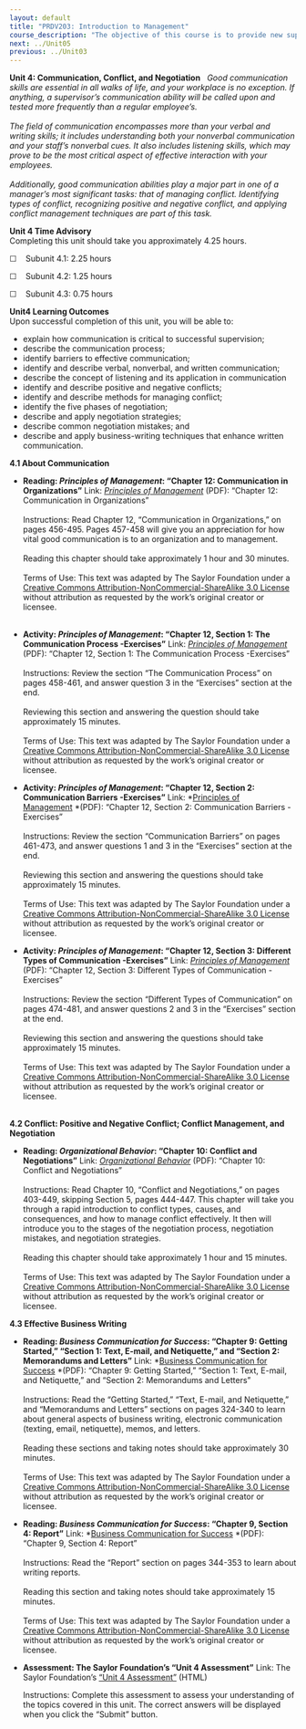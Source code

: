 ```yaml
---
layout: default
title: "PRDV203: Introduction to Management"
course_description: "The objective of this course is to provide new supervisors or managers with the basic, practical knowledge necessary for their new positions."
next: ../Unit05
previous: ../Unit03
---
```

**Unit 4: Communication, Conflict, and Negotiation** <span
id="4"></span> 
*Good communication skills are essential in all walks of life, and your
workplace is no exception. If anything, a supervisor’s communication
ability will be called upon and tested more frequently than a regular
employee’s.*  
    
 *The field of communication encompasses more than your verbal and
writing skills; it includes understanding both your nonverbal
communication and your staff’s nonverbal cues. It also includes
listening skills, which may prove to be the most critical aspect of
effective interaction with your employees.*  
    
 *Additionally, good communication abilities play a major part in one of
a manager’s most significant tasks: that of managing conflict.
Identifying types of conflict, recognizing positive and negative
conflict, and applying conflict management techniques are part of this
task.*

**Unit 4 Time Advisory**  
Completing this unit should take you approximately 4.25 hours.  
  
 ☐    Subunit 4.1: 2.25 hours  
  
 ☐    Subunit 4.2: 1.25 hours  
  
 ☐    Subunit 4.3: 0.75 hours

**Unit4 Learning Outcomes**  
Upon successful completion of this unit, you will be able to:
-   explain how communication is critical to successful supervision;
-   describe the communication process;
-   identify barriers to effective communication;
-   identify and describe verbal, nonverbal, and written communication;
-   describe the concept of listening and its application in
    communication
-   identify and describe positive and negative conflicts;
-   identify and describe methods for managing conflict;
-   identify the five phases of negotiation;
-   describe and apply negotiation strategies;
-   describe common negotiation mistakes; and
-   describe and apply business-writing techniques that enhance written
    communication.

**4.1 About Communication** <span id="4.1"></span> 
-   **Reading: *Principles of Management*: “Chapter 12: Communication in
    Organizations”**
    Link: *[Principles of
    Management](https://resources.saylor.org/archived/textbooks/Principles%20of%20Management.pdf)*
    (PDF): “Chapter 12: Communication in Organizations”  
        
     Instructions: Read Chapter 12, “Communication in Organizations,” on
    pages 456-495. Pages 457-458 will give you an appreciation for how
    vital good communication is to an organization and to management.  
        
     Reading this chapter should take approximately 1 hour and 30
    minutes.  
        
     Terms of Use: This text was adapted by The Saylor Foundation under
    a [Creative Commons Attribution-NonCommercial-ShareAlike 3.0
    License](http://creativecommons.org/licenses/by-nc-sa/3.0/) without
    attribution as requested by the work’s original creator or
    licensee.  
      

-   **Activity: *Principles of Management*: “Chapter 12, Section 1: The
    Communication Process -Exercises”**
    Link: *[Principles of
    Management](https://resources.saylor.org/archived/textbooks/Principles%20of%20Management.pdf)*
    (PDF): “Chapter 12, Section 1: The Communication
    Process -Exercises”  
        
     Instructions: Review the section “The Communication Process” on
    pages 458-461, and answer question 3 in the “Exercises” section at
    the end.  
        
     Reviewing this section and answering the question should take
    approximately 15 minutes.  
        
     Terms of Use: This text was adapted by The Saylor Foundation under
    a [Creative Commons Attribution-NonCommercial-ShareAlike 3.0
    License](http://creativecommons.org/licenses/by-nc-sa/3.0/) without
    attribution as requested by the work’s original creator or licensee.

-   **Activity: *Principles of Management*: “Chapter 12, Section 2:
    Communication Barriers -Exercises”**
    Link: *[Principles of
    Management](https://resources.saylor.org/archived/textbooks/Principles%20of%20Management.pdf) *(PDF):
    “Chapter 12, Section 2: Communication Barriers -Exercises”  
        
     Instructions: Review the section “Communication Barriers” on pages
    461-473, and answer questions 1 and 3 in the “Exercises” section at
    the end.  
        
     Reviewing this section and answering the questions should take
    approximately 15 minutes.  
        
     Terms of Use: This text was adapted by The Saylor Foundation under
    a [Creative Commons Attribution-NonCommercial-ShareAlike 3.0
    License](http://creativecommons.org/licenses/by-nc-sa/3.0/) without
    attribution as requested by the work’s original creator or licensee.

-   **Activity: *Principles of Management*: “Chapter 12, Section 3:
    Different Types of Communication -Exercises”**
    Link: *[Principles of
    Management](https://resources.saylor.org/archived/textbooks/Principles%20of%20Management.pdf)*
    (PDF): “Chapter 12, Section 3: Different Types of
    Communication -Exercises”  
        
     Instructions: Review the section “Different Types of Communication”
    on pages 474-481, and answer questions 2 and 3 in the “Exercises”
    section at the end.  
        
     Reviewing this section and answering the questions should take
    approximately 15 minutes.  
        
     Terms of Use: This text was adapted by The Saylor Foundation under
    a [Creative Commons Attribution-NonCommercial-ShareAlike 3.0
    License](http://creativecommons.org/licenses/by-nc-sa/3.0/) without
    attribution as requested by the work’s original creator or
    licensee.  
      

**4.2 Conflict: Positive and Negative Conflict; Conflict Management, and
Negotiation** <span id="4.2"></span> 
-   **Reading: *Organizational Behavior*: “Chapter 10: Conflict and
    Negotiations”**
    Link: *[Organizational
    Behavior](https://resources.saylor.org/archived/textbooks/Organizational%20Behavior.pdf)*
    (PDF): “Chapter 10: Conflict and Negotiations”  
        
     Instructions: Read Chapter 10, “Conflict and Negotiations,” on
    pages 403-449, skipping Section 5, pages 444-447. This chapter will
    take you through a rapid introduction to conflict types, causes, and
    consequences, and how to manage conflict effectively. It then will
    introduce you to the stages of the negotiation process, negotiation
    mistakes, and negotiation strategies.  
        
     Reading this chapter should take approximately 1 hour and 15
    minutes.  
        
     Terms of Use: This text was adapted by The Saylor Foundation under
    a [Creative Commons Attribution-NonCommercial-ShareAlike 3.0
    License](http://creativecommons.org/licenses/by-nc-sa/3.0/) without
    attribution as requested by the work’s original creator or licensee.

**4.3 Effective Business Writing** <span id="4.3"></span> 
-   **Reading: *Business Communication for Success*: “Chapter 9: Getting
    Started,” “Section 1: Text, E-mail, and Netiquette,” and “Section 2:
    Memorandums and Letters”**
    Link: *[Business Communication for
    Success](https://resources.saylor.org/archived/textbooks/Business%20Communication%20for%20Success.pdf) *(PDF):
    “Chapter 9: Getting Started,” “Section 1: Text, E-mail, and
    Netiquette,” and “Section 2: Memorandums and Letters”  
        
     Instructions: Read the “Getting Started,” “Text, E-mail, and
    Netiquette,” and “Memorandums and Letters” sections on pages 324-340
    to learn about general aspects of business writing, electronic
    communication (texting, email, netiquette), memos, and letters.  
        
     Reading these sections and taking notes should take approximately
    30 minutes.  
        
     Terms of Use: This text was adapted by The Saylor Foundation under
    a [Creative Commons Attribution-NonCommercial-ShareAlike 3.0
    License](http://creativecommons.org/licenses/by-nc-sa/3.0/) without
    attribution as requested by the work’s original creator or licensee.

-   **Reading: *Business Communication for Success*: “Chapter 9, Section
    4: Report”**
    Link: *[Business Communication for
    Success](https://resources.saylor.org/archived/textbooks/Business%20Communication%20for%20Success.pdf) *(PDF):
    “Chapter 9, Section 4: Report”  
        
     Instructions: Read the “Report” section on pages 344-353 to learn
    about writing reports.  
        
     Reading this section and taking notes should take approximately 15
    minutes.  
        
     Terms of Use: This text was adapted by The Saylor Foundation under
    a [Creative Commons Attribution-NonCommercial-ShareAlike 3.0
    License](http://creativecommons.org/licenses/by-nc-sa/3.0/) without
    attribution as requested by the work’s original creator or licensee.

-   **Assessment: The Saylor Foundation’s “Unit 4 Assessment”**
    Link: The Saylor Foundation’s [“Unit 4
    Assessment”](http://school.saylor.org/mod/quiz/view.php?id=1707) (HTML)  
      
     Instructions: Complete this assessment to assess your understanding
    of the topics covered in this unit. The correct answers will be
    displayed when you click the “Submit” button.


